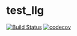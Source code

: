 # test_llg

[![Build Status](https://travis-ci.org/ww1g11/Hello.svg?branch=master)](https://travis-ci.org/ww1g11/Hello)
[![codecov](https://codecov.io/gh/ww1g11/Hello/branch/master/graph/badge.svg)](https://codecov.io/gh/ww1g11/Hello)

